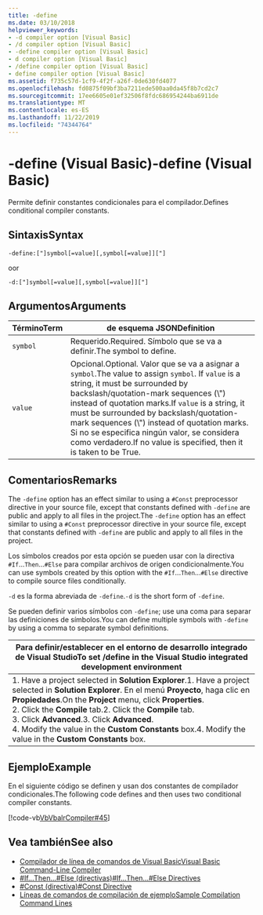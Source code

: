 ```yaml
---
title: -define
ms.date: 03/10/2018
helpviewer_keywords:
- -d compiler option [Visual Basic]
- /d compiler option [Visual Basic]
- -define compiler option [Visual Basic]
- d compiler option [Visual Basic]
- /define compiler option [Visual Basic]
- define compiler option [Visual Basic]
ms.assetid: f735c57d-1cf9-4f2f-a26f-0de630fd4077
ms.openlocfilehash: fd0875f09bf3ba7211ede500aa0da45f8b7cd2c7
ms.sourcegitcommit: 17ee6605e01ef32506f8fdc686954244ba6911de
ms.translationtype: MT
ms.contentlocale: es-ES
ms.lasthandoff: 11/22/2019
ms.locfileid: "74344764"
---
```

# <a name="-define-visual-basic"></a><span data-ttu-id="18607-102">-define (Visual Basic)</span><span class="sxs-lookup"><span data-stu-id="18607-102">-define (Visual Basic)</span></span>
<span data-ttu-id="18607-103">Permite definir constantes condicionales para el compilador.</span><span class="sxs-lookup"><span data-stu-id="18607-103">Defines conditional compiler constants.</span></span>  
  
## <a name="syntax"></a><span data-ttu-id="18607-104">Sintaxis</span><span class="sxs-lookup"><span data-stu-id="18607-104">Syntax</span></span>  
  
```console  
-define:["]symbol[=value][,symbol[=value]]["]  
```

<span data-ttu-id="18607-105">o</span><span class="sxs-lookup"><span data-stu-id="18607-105">or</span></span>

```console  
-d:["]symbol[=value][,symbol[=value]]["]  
```  
  
## <a name="arguments"></a><span data-ttu-id="18607-106">Argumentos</span><span class="sxs-lookup"><span data-stu-id="18607-106">Arguments</span></span>  
  
|<span data-ttu-id="18607-107">Término</span><span class="sxs-lookup"><span data-stu-id="18607-107">Term</span></span>|<span data-ttu-id="18607-108">de esquema JSON</span><span class="sxs-lookup"><span data-stu-id="18607-108">Definition</span></span>|  
|---|---|  
|`symbol`|<span data-ttu-id="18607-109">Requerido.</span><span class="sxs-lookup"><span data-stu-id="18607-109">Required.</span></span> <span data-ttu-id="18607-110">Símbolo que se va a definir.</span><span class="sxs-lookup"><span data-stu-id="18607-110">The symbol to define.</span></span>|  
|`value`|<span data-ttu-id="18607-111">Opcional.</span><span class="sxs-lookup"><span data-stu-id="18607-111">Optional.</span></span> <span data-ttu-id="18607-112">Valor que se va a asignar a `symbol`.</span><span class="sxs-lookup"><span data-stu-id="18607-112">The value to assign `symbol`.</span></span> <span data-ttu-id="18607-113">If `value` is a string, it must be surrounded by backslash/quotation-mark sequences (\\") instead of quotation marks.</span><span class="sxs-lookup"><span data-stu-id="18607-113">If `value` is a string, it must be surrounded by backslash/quotation-mark sequences (\\") instead of quotation marks.</span></span> <span data-ttu-id="18607-114">Si no se especifica ningún valor, se considera como verdadero.</span><span class="sxs-lookup"><span data-stu-id="18607-114">If no value is specified, then it is taken to be True.</span></span>|  
  
## <a name="remarks"></a><span data-ttu-id="18607-115">Comentarios</span><span class="sxs-lookup"><span data-stu-id="18607-115">Remarks</span></span>  
 <span data-ttu-id="18607-116">The `-define` option has an effect similar to using a `#Const` preprocessor directive in your source file, except that constants defined with `-define` are public and apply to all files in the project.</span><span class="sxs-lookup"><span data-stu-id="18607-116">The `-define` option has an effect similar to using a `#Const` preprocessor directive in your source file, except that constants defined with `-define` are public and apply to all files in the project.</span></span>  
  
 <span data-ttu-id="18607-117">Los símbolos creados por esta opción se pueden usar con la directiva `#If`...`Then`...`#Else` para compilar archivos de origen condicionalmente.</span><span class="sxs-lookup"><span data-stu-id="18607-117">You can use symbols created by this option with the `#If`...`Then`...`#Else` directive to compile source files conditionally.</span></span>  
  
 <span data-ttu-id="18607-118">`-d` es la forma abreviada de `-define`.</span><span class="sxs-lookup"><span data-stu-id="18607-118">`-d` is the short form of `-define`.</span></span>  
  
 <span data-ttu-id="18607-119">Se pueden definir varios símbolos con `-define`; use una coma para separar las definiciones de símbolos.</span><span class="sxs-lookup"><span data-stu-id="18607-119">You can define multiple symbols with `-define` by using a comma to separate symbol definitions.</span></span>  
  
|<span data-ttu-id="18607-120">Para definir/establecer en el entorno de desarrollo integrado de Visual Studio</span><span class="sxs-lookup"><span data-stu-id="18607-120">To set /define in the Visual Studio integrated development environment</span></span>|  
|---|  
|<span data-ttu-id="18607-121">1.  Have a project selected in **Solution Explorer**.</span><span class="sxs-lookup"><span data-stu-id="18607-121">1.  Have a project selected in **Solution Explorer**.</span></span> <span data-ttu-id="18607-122">En el menú **Proyecto**, haga clic en **Propiedades**.</span><span class="sxs-lookup"><span data-stu-id="18607-122">On the **Project** menu, click **Properties**.</span></span> <br /><span data-ttu-id="18607-123">2.  Click the **Compile** tab.</span><span class="sxs-lookup"><span data-stu-id="18607-123">2.  Click the **Compile** tab.</span></span><br /><span data-ttu-id="18607-124">3.  Click **Advanced**.</span><span class="sxs-lookup"><span data-stu-id="18607-124">3.  Click **Advanced**.</span></span><br /><span data-ttu-id="18607-125">4.  Modify the value in the **Custom Constants** box.</span><span class="sxs-lookup"><span data-stu-id="18607-125">4.  Modify the value in the **Custom Constants** box.</span></span>|  
  
## <a name="example"></a><span data-ttu-id="18607-126">Ejemplo</span><span class="sxs-lookup"><span data-stu-id="18607-126">Example</span></span>  
 <span data-ttu-id="18607-127">En el siguiente código se definen y usan dos constantes de compilador condicionales.</span><span class="sxs-lookup"><span data-stu-id="18607-127">The following code defines and then uses two conditional compiler constants.</span></span>  
  
 [!code-vb[VbVbalrCompiler#45](~/samples/snippets/visualbasic/VS_Snippets_VBCSharp/VbVbalrCompiler/VB/Class1.vb#45)]  
  
## <a name="see-also"></a><span data-ttu-id="18607-128">Vea también</span><span class="sxs-lookup"><span data-stu-id="18607-128">See also</span></span>

- [<span data-ttu-id="18607-129">Compilador de línea de comandos de Visual Basic</span><span class="sxs-lookup"><span data-stu-id="18607-129">Visual Basic Command-Line Compiler</span></span>](../../../visual-basic/reference/command-line-compiler/index.md)
- [<span data-ttu-id="18607-130">#If...Then...#Else (directivas)</span><span class="sxs-lookup"><span data-stu-id="18607-130">#If...Then...#Else Directives</span></span>](../../../visual-basic/language-reference/directives/if-then-else-directives.md)
- [<span data-ttu-id="18607-131">#Const (directiva)</span><span class="sxs-lookup"><span data-stu-id="18607-131">#Const Directive</span></span>](../../../visual-basic/language-reference/directives/const-directive.md)
- [<span data-ttu-id="18607-132">Líneas de comandos de compilación de ejemplo</span><span class="sxs-lookup"><span data-stu-id="18607-132">Sample Compilation Command Lines</span></span>](../../../visual-basic/reference/command-line-compiler/sample-compilation-command-lines.md)
